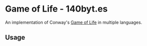 # Game of Life - 140byt.es

An implementation of Conway's [Game of Life](http://en.wikipedia.org/wiki/Conway's_Game_of_Life) in multiple languages.

## Usage



